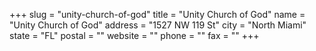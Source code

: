 +++
slug = "unity-church-of-god"
title = "Unity Church of God"
name = "Unity Church of God"
address = "1527 NW 119 St"
city = "North Miami"
state = "FL"
postal = ""
website = ""
phone = ""
fax = ""
+++
